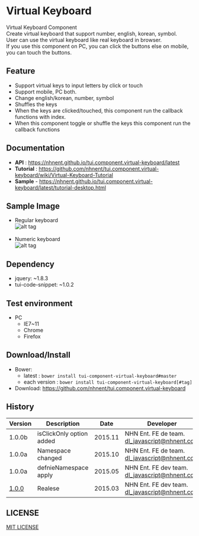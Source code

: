 Virtual Keyboard
===============
Virtual Keyboard Component<br>
Create virtual keyboard that support number, english, korean, symbol.<br>
User can use the virtual keyboard like real keyboard in browser.<br>
If you use this component on PC, you can click the buttons else on mobile, you can touch the buttons.

## Feature
* Support virtual keys to input letters by click or touch
* Support mobile, PC both.
* Change english/korean, number, symbol
* Shuffles the keys
* When the keys are clicked/touched, this component run the callback functions with index.
* When this component toggle or shuffle the keys this component run the callback functions

## Documentation
* **API** : https://nhnent.github.io/tui.component.virtual-keyboard/latest
* **Tutorial** : https://github.com/nhnent/tui.component.virtual-keyboard/wiki/Virtual-Keyboard-Tutorial
* **Sample** - https://nhnent.github.io/tui.component.virtual-keyboard/latest/tutorial-desktop.html


## Sample Image
* Regular keyboard<br>
![alt tag](https://nhnent.github.io/tui.component.virtual-keyboard/vknormal.png)<br><br>
* Numeric keyboard<br>
![alt tag](https://nhnent.github.io/tui.component.virtual-keyboard/vksample.png)

## Dependency
* jquery: ~1.8.3
* tui-code-snippet: ~1.0.2

## Test environment
* PC
	* IE7~11
	* Chrome
	* Firefox


## Download/Install
* Bower:
   * latest : `bower install tui-component-virtual-keyboard#master`
   * each version : `bower install tui-component-virtual-keyboard[#tag]`
* Download: https://github.com/nhnent/tui.component.virtual-keyboard

## History
| Version | Description | Date | Developer |
| ---- | ---- | ---- | ---- |
| 1.0.0b | isClickOnly option added | 2015.11 | NHN Ent. FE de team. <dl_javascript@nhnent.com> |
| 1.0.0a | Namespace changed | 2015.10 | NHN Ent. FE de team. <dl_javascript@nhnent.com> |
| 1.0.0a | defnieNamespace apply | 2015.05 | NHN Ent. FE dev team. <dl_javascript@nhnent.com> |
| <a href="https://nhnent.github.io/pages/tui.component.virtual-keyboard/1.0.0">1.0.0</a> | Realese | 2015.03 | NHN Ent. FE dev team. <dl_javascript@nhnent.com> |


## LICENSE
[MIT LICENSE](LICENSE)
